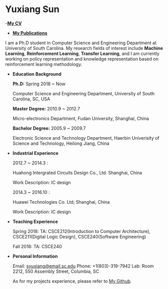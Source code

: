 # Yuxiang Sun

-[**My CV**]() 

- [**My Publications**]()
                       

I am a Ph.D student in Computer Science and Engineering Department at University of South Carolina. My research fields of interest include **Machine Learning**, **Reinforcement Learning**, **Transfer Learning**, and I am currently working on policy representation and knowledge representation based on reinforcement learning methodology.


- **Education Background**

  **Ph.D:** Spring 2018 ~ Now
  
     Computer Science and Engineering Department, University of South Carolina, SC, USA
      
  **Master Degree:** 2010.9 ~ 2012.7
  
     Micro-electronics Department, Fudan University, Shanghai, China
      
  **Bachelor Degree:** 2005.9 ~ 2009.7
  
     Electronic Science and Technology Department, Haerbin Univerisity of Science and Technology, Heilong Jiang, China
      

- **Industrial Experience** 

    2012.7 ~ 2014.3 : 
  
     Huahong Intergrated Circuits Design Co., Ltd. Shanghai, China
   
     Work Description: IC design
   
    2014.3 ~ 2016.10 :

     Huawei Technologies Co. Ltd;  Shanghai, China
  
     Work Description: IC design
 

- **Teaching Experience**

    Spring 2018: TA: CSCE212(Introduction to Computer Architecture), CSCE211(Digital Logic Design), CSCE240(Software      Engineering)

    Fall 2018: TA: CSCE240

- **Personal Information** 

    Email: syuxiang@email.sc.edu                           Phone: +1(803)-319-7942
    Lab: Room 2212, 550 Assembly Street, Columbia, SC

    As for my projects experience, please refer to [My Github](https://github.com/SunCherry).


